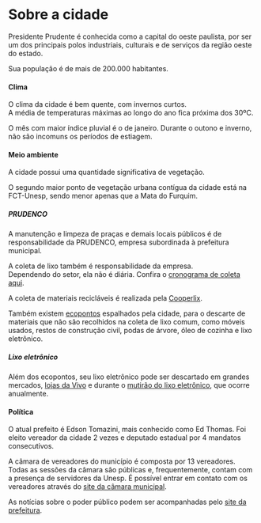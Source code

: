 # Sobre a cidade

Presidente Prudente é conhecida como a capital do oeste paulista, por ser um dos principais polos industriais, culturais e de serviços da região oeste do estado.

Sua população é de mais de 200.000 habitantes.

#### Clima

O clima da cidade é bem quente, com invernos curtos.  
A média de temperaturas máximas ao longo do ano fica próxima dos 30ºC.

O mês com maior índice pluvial é o de janeiro. Durante o outono e inverno, não são incomuns os períodos de estiagem.

#### Meio ambiente

A cidade possui uma quantidade significativa de vegetação.

O segundo maior ponto de vegetação urbana contígua da cidade está na FCT-Unesp, sendo menor apenas que a Mata do Furquim.

##### PRUDENCO

A manutenção e limpeza de praças e demais locais públicos é de responsabilidade da PRUDENCO, empresa subordinada à prefeitura municipal.

A coleta de lixo também é responsabilidade da empresa.  
Dependendo do setor, ela não é diária. Confira o [cronograma de coleta aqui](https://prudenco.com.br/servicos).

A coleta de materiais recicláveis é realizada pela [Cooperlix](https://cooperlix.com.br/).

Também existem [ecopontos](https://prudenco.com.br/servicos) espalhados pela cidade, para o descarte de materiais que não são recolhidos na coleta de lixo comum, como móveis usados, restos de construção civil, podas de árvore, óleo de cozinha e lixo eletrônico.

##### Lixo eletrônico

Além dos ecopontos, seu lixo eletrônico pode ser descartado em grandes mercados, [lojas da Vivo](https://vivosustentavel.com.br/recicle/) e durante o [mutirão do lixo eletrônico](http://mutiraodolixoeletronico.com.br/), que ocorre anualmente.

#### Política

O atual prefeito é Edson Tomazini, mais conhecido como Ed Thomas. Foi eleito vereador da cidade 2 vezes e deputado estadual por 4 mandatos consecutivos.

A câmara de vereadores do município é composta por 13 vereadores.  
Todas as sessões da câmara são públicas e, frequentemente, contam com a presença de servidores da Unesp.
É possível entrar em contato com os vereadores através do [site da câmara municipal](https://www.camarapprudente.sp.gov.br).

As notícias sobre o poder público podem ser acompanhadas pelo [site da prefeitura](http://presidenteprudente.sp.gov.br).
